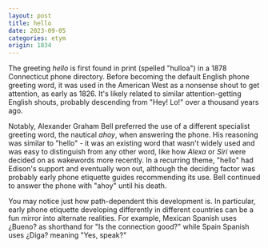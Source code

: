 ```yaml
---
layout: post
title: hello
date: 2023-09-05
categories: etym
origin: 1834
---
```

The greeting *hello* is first found in print (spelled "hulloa") in a 1878 Connecticut phone directory. Before becoming the default English phone greeting word, it was used in the American West as a nonsense shout to get attention, as early as 1826. It's likely related to  similar attention-getting English shouts, probably descending from "Hey! Lo!" over a thousand years ago.

Notably, Alexander Graham Bell preferred the use of a different specialist greeting word, the nautical *ahoy*, when answering the phone. His reasoning was similar to "hello" - it was an existing word that wasn't widely used and was easy to distinguish from any other word, like how *Alexa* or *Siri* were decided on as wakewords more recently. In a recurring theme, "hello" had Edison's support and eventually won out, although the deciding factor was probably early phone etiquette guides recommending its use. Bell continued to answer the phone with "ahoy" until his death.

You may notice just how path-dependent this development is. In particular, early phone etiquette developing differently in different countries can be a fun mirror into alternate realities. For example, Mexican Spanish uses ¿Bueno? as shorthand for "Is the connection good?" while Spain Spanish uses ¿Diga? meaning "Yes, speak?"
